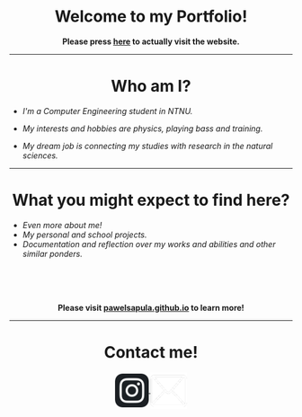 <div align="center">
    
# Welcome to my Portfolio!
**Please press **[here](https://pawelSapula.github.io)** to actually visit the website.**


---

# Who am I?

</div>

- _I'm a Computer Engineering student in NTNU._

- _My interests and hobbies are physics, playing bass and training._

- _My dream job is connecting my studies with research in the natural sciences._

---
<div align="center">
    
# What you might expect to find here?

</div>

- _Even more about me!_
- _My personal and school projects._
- _Documentation and reflection over my works and abilities and other similar ponders._

<div align="center">
    <br><br><br>
    
**Please visit [pawelsapula.github.io](https://pawelsapula.github.io) to learn more!**

---

# Contact me!

<a href="https://www.instagram.com/pawel.__s/">
  <img src="resources/pictures/Instagram_icon.png" alt="Instagram" width="60" style="vertical-align:middle;" />
</a>

<a href="mailto:sapula.pawel@gmail.com">
  <img src="resources/pictures/mail.png" alt="Email" width="65" style="vertical-align:middle;" />
</a>

</div>